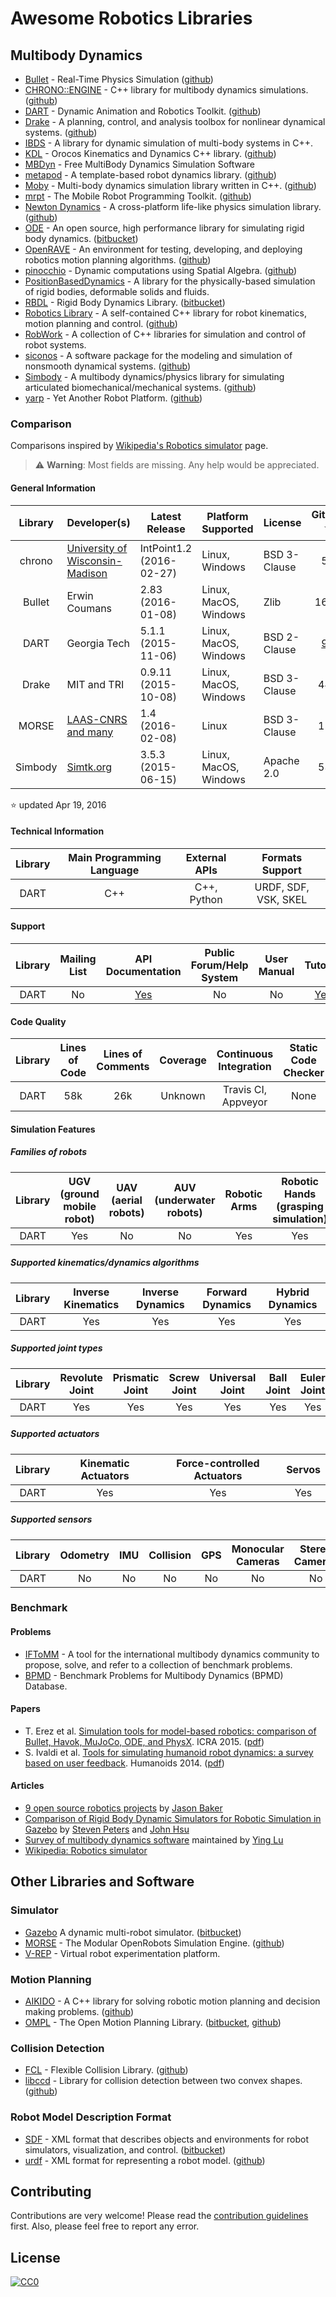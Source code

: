 # Awesome Robotics Libraries

## Multibody Dynamics

* [Bullet](http://bulletphysics.org/wordpress/) - Real-Time Physics Simulation ([github](https://github.com/bulletphysics/bullet3))
* [CHRONO::ENGINE](http://chronoengine.info/) - C++ library for multibody dynamics simulations. ([github](https://github.com/projectchrono/chrono))
* [DART](http://dartsim.github.io/) - Dynamic Animation and Robotics Toolkit. ([github](https://github.com/dartsim/dart.git))
* [Drake](http://drake002.csail.mit.edu/drake/sphinx/) - A planning, control, and analysis toolbox for nonlinear dynamical systems. ([github](https://github.com/RobotLocomotion/drake))
* [IBDS](http://www.interactive-graphics.de/index.php/downloads/12-ibds) - A library for dynamic simulation of multi-body systems in C++.
* [KDL](http://www.orocos.org/kdl) - Orocos Kinematics and Dynamics C++ library. ([github](https://github.com/orocos/orocos_kinematics_dynamics))
* [MBDyn](https://www.mbdyn.org/) - Free MultiBody Dynamics Simulation Software
* [metapod](https://github.com/laas/metapod) - A template-based robot dynamics library. ([github](https://github.com/laas/metapod))
* [Moby](http://physsim.sourceforge.net/index.html) - Multi-body dynamics simulation library written in C++. ([github](https://github.com/PositronicsLab/Moby))
* [mrpt](http://www.mrpt.org/) - The Mobile Robot Programming Toolkit. ([github](https://github.com/MRPT/mrpt))
* [Newton Dynamics](http://newtondynamics.com/) - A cross-platform life-like physics simulation library. ([github](https://github.com/MADEAPPS/newton-dynamics))
* [ODE](http://www.ode.org/) - An open source, high performance library for simulating rigid body dynamics. ([bitbucket](https://bitbucket.org/odedevs/ode))
* [OpenRAVE](http://www.openrave.org) - An environment for testing, developing, and deploying robotics motion planning algorithms. ([github](https://github.com/rdiankov/openrave))
* [pinocchio](http://stack-of-tasks.github.io/pinocchio/) - Dynamic computations using Spatial Algebra. ([github](https://github.com/stack-of-tasks/pinocchio))
* [PositionBasedDynamics](https://github.com/janbender/PositionBasedDynamics) - A library for the physically-based simulation of rigid bodies, deformable solids and fluids.
* [RBDL](http://rbdl.bitbucket.org/) - Rigid Body Dynamics Library. ([bitbucket](https://bitbucket.org/rbdl/rbdl))
* [Robotics Library](http://www.roboticslibrary.org/) - A self-contained C++ library for robot kinematics, motion planning and control. ([github](https://github.com/roboticslibrary/rl))
* [RobWork](http://www.robwork.dk/apidoc/nightly/rw/index.html) - A collection of C++ libraries for simulation and control of robot systems.
* [siconos](http://siconos.gforge.inria.fr) - A software package for the modeling and simulation of nonsmooth dynamical systems. ([github](https://github.com/siconos/siconos))
* [Simbody](https://simtk.org/home/simbody/) - A multibody dynamics/physics library for simulating articulated biomechanical/mechanical systems. ([github](https://github.com/simbody/simbody.git))
* [yarp](http://www.yarp.it/) - Yet Another Robot Platform. ([github](https://github.com/robotology/yarp))

### Comparison

Comparisons inspired by [Wikipedia's Robotics simulator](https://en.wikipedia.org/wiki/Robotics_simulator#Simulators) page. 
> :warning: **Warning**: Most fields are missing. Any help would be appreciated.

#### General Information

| Library  | Developer(s) | Latest Release | Platform Supported | License | Github :star: |
|:--------:| ------------ | -------------- | ------------------ | ------- |:------------:|
| chrono   | [University of Wisconsin-Madison](http://www.projectchrono.org/about/) | IntPoint1.2 (2016-02-27) | Linux, Windows | BSD 3-Clause | 57 |
| Bullet   | Erwin Coumans | 2.83 (2016-01-08) | Linux, MacOS, Windows | Zlib | 1644 |
| DART     | Georgia Tech | 5.1.1 (2015-11-06) | Linux, MacOS, Windows | BSD 2-Clause | [90](https://github.com/dartsim/dart/stargazers) |
| Drake    | MIT and TRI | 0.9.11 (2015-10-08) | Linux, MacOS, Windows | BSD 3-Clause | 443 |
| MORSE    | [LAAS-CNRS and many](http://www.openrobots.org/morse/doc/latest/credits.html) | 1.4 (2016-02-08) | Linux | BSD 3-Clause | 153 |
| Simbody  | [Simtk.org](https://simtk.org/xml/index.xml) | 3.5.3 (2015-06-15) | Linux, MacOS, Windows | Apache 2.0 | 535 |
:star: updated Apr 19, 2016

#### Technical Information

| Library  | Main Programming Language | External APIs | Formats Support |
|:--------:|:-------------------------:|:-------------:|:---------------:|
| DART     | C++ | C++, Python | URDF, SDF, VSK, SKEL |

#### Support

| Library  | Mailing List | API Documentation | Public Forum/Help System | User Manual | Tutorial | Issue Tracker | Wiki |
|:--------:|:------------:|:-----------------:|:------------------------:|:-----------:|:--------:|:-------------:|:----:|
| DART    | No | [Yes](http://dartsim.github.io/dart/) | No | No | [Yes](http://dart.readthedocs.org/en/release-5.1/) | [Yes](https://github.com/dartsim/dart/issues) | [Yes](https://github.com/dartsim/dart/wiki) |

#### Code Quality

| Library  | Lines of Code | Lines of Comments | Coverage | Continuous Integration | Static Code Checker | Style Checker |
|:--------:|:-------------:|:-----------------:|:--------:|:----------------------:|:-------------------:|:-------------:|
| DART    | 58k | 26k  | Unknown | Travis CI, Appveyor | None | None |

#### Simulation Features

##### Families of robots

| Library  | UGV (ground mobile robot) | UAV (aerial robots) | AUV (underwater robots) | Robotic Arms | Robotic Hands (grasping simulation) | Humanoid Robots | Human Avatars |
|:--------:|:--------------:|:---------------:|:-----------:|:---------------:|:----------:|:-----------:|:---------------------:|
| DART     | Yes | No | No | Yes | Yes | Yes | No |

##### Supported kinematics/dynamics algorithms

| Library  | Inverse Kinematics | Inverse Dynamics | Forward Dynamics | Hybrid Dynamics |
|:--------:|:------------------:|:----------------:|:----------------:|:---------------:|
| DART     | Yes | Yes | Yes  | Yes |

##### Supported joint types

| Library  | Revolute Joint | Prismatic Joint | Screw Joint | Universal Joint | Ball Joint | Euler Joint | Translational Joint | Planar Joint | Free Joint |
|:--------:|:--------------:|:---------------:|:-----------:|:---------------:|:----------:|:-----------:|:---------------------:|:------------:|:----------:|
| DART     | Yes | Yes  | Yes | Yes | Yes | Yes | Yes | Yes | Yes |

##### Supported actuators

| Library  | Kinematic Actuators | Force-controlled Actuators | Servos |
|:--------:|:-------------------:|:--------------------------:|:------:|
| DART     | Yes | Yes  | Yes |

##### Supported sensors

| Library  | Odometry | IMU | Collision | GPS | Monocular Cameras | Stereo Cameras | Depth Cameras | 2D Laser Scanners | 3D Laser Scanners |
|:--------:|:--------------:|:---------------:|:-----------:|:---------------:|:----------:|:-----------:|:---------------------:|:------------:|:----------:|
| DART     | No | No | No | No | No | No | No | No | No |

### Benchmark

#### Problems

* [IFToMM](http://iftomm-multibody.org/benchmark/) - A tool for the international multibody dynamics community to propose, solve, and refer to a collection of benchmark problems.
* [BPMD](https://grasp.robotics.cs.rpi.edu/bpmd/) - Benchmark Problems for Multibody Dynamics (BPMD) Database.

#### Papers

* T. Erez et al. [Simulation tools for model-based robotics: comparison of Bullet, Havok, MuJoCo, ODE, and PhysX](http://ieeexplore.ieee.org/xpls/abs_all.jsp?arnumber=7139807). ICRA 2015. ([pdf](https://homes.cs.washington.edu/~todorov/papers/ErezICRA15.pdf))
* S. Ivaldi et al. [Tools for simulating humanoid robot dynamics: a survey based on user feedback](http://ieeexplore.ieee.org/xpl/articleDetails.jsp?arnumber=7041462). Humanoids 2014. ([pdf](http://arxiv.org/pdf/1402.7050.pdf))

#### Articles

* [9 open source robotics projects](https://opensource.com/life/16/4/open-source-robotics-projects) by [Jason Baker](https://opensource.com/users/jason-baker)
* [Comparison of Rigid Body Dynamic Simulators for Robotic Simulation in Gazebo](http://www.osrfoundation.org/wordpress2/wp-content/uploads/2015/04/roscon2014_scpeters.pdf) by [Steven Peters](http://www.osrfoundation.org/team/steven-peters/) and [John Hsu](http://www.osrfoundation.org/team/john-hsu/)
* [Survey of multibody dynamics software](http://homepages.rpi.edu/~luy4/survey.html) maintained by [Ying Lu](http://homepages.rpi.edu/~luy4/)
* [Wikipedia: Robotics simulator](https://en.wikipedia.org/wiki/Robotics_simulator#Simulators)

## Other Libraries and Software

### Simulator

* [Gazebo](http://www.gazebosim.org/) A dynamic multi-robot simulator. ([bitbucket](https://bitbucket.org/osrf/gazebo))
* [MORSE](http://morse-simulator.github.io/) - The Modular OpenRobots Simulation Engine. ([github](https://github.com/morse-simulator/morse))
* [V-REP](http://www.coppeliarobotics.com/) - Virtual robot experimentation platform.

### Motion Planning

* [AIKIDO](https://github.com/personalrobotics/aikido) - A C++ library for solving robotic motion planning and decision making problems. ([github](https://github.com/personalrobotics/aikido))
* [OMPL](http://ompl.kavrakilab.org/) - The Open Motion Planning Library. ([bitbucket](https://bitbucket.org/ompl/ompl), [github](https://github.com/ompl/ompl))

### Collision Detection

* [FCL](https://github.com/flexible-collision-library/fcl) - Flexible Collision Library. ([github](https://github.com/flexible-collision-library/fcl))
* [libccd](https://github.com/danfis/libccd) - Library for collision detection between two convex shapes. ([github](https://github.com/danfis/libccd))

### Robot Model Description Format

* [SDF](http://sdformat.org/) - XML format that describes objects and environments for robot simulators, visualization, and control. ([bitbucket](https://bitbucket.org/osrf/sdformat))
* [urdf](http://wiki.ros.org/urdf) - XML format for representing a robot model. ([github](https://github.com/ros/urdfdom))

## Contributing

Contributions are very welcome! Please read the [contribution guidelines](https://github.com/jslee02/awesome-robotics-libraries/blob/master/CONTRIBUTING.md) first. Also, please feel free to report any error.

## License

[![CC0](https://licensebuttons.net/p/zero/1.0/88x31.png)](http://creativecommons.org/publicdomain/zero/1.0/)
